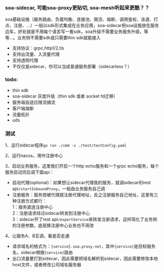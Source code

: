### soa-sidecar, 可能soa-proxy更贴切, soa-mesh听起来更酷？？
soa基础设施（服务路由、负载均衡、连接池、限流、熔断、调用鉴权、泳道、打点、注册、...）一般以sdk形式集成在业务应用，soa-sidecar把soa设施放在服务边车，好处就是不用每个语言写一套sdk，soa升级不需要业务服务升级，等等...。业务侧不需要sdk或只需要thin sdk就能接入  
  
- 支持协议：grpc,http1/2,tls  
- 支持出流量、入流量代理  
- 支持透明代理  
- 不仅仅是sidecar，你可以当成普通服务部署（sidecarless？）  

### todo:  
- thin sdk
- soa-sidecar 灰度升级（thin sdk 或者 socket fd迁移）  
- 服务端自适应限流摘流
- 客户端熔断
- 流量拓扑
- uds

### 测试
1、运行sidecar程序`go run ./cmd -c ./test/testConfig.yaml`  

2、运行nacos，用作注册中心  

3、启动业务服务，这里我们开启一个http echo服务和一个grpc echo服务，每个服务启动完后调下面api：
- 启动代理(optional)：如果想让sidecar代理我的服务，就调sidecar的rest api`/startInboundProxy`，一般由业务服务自己调
- 注册服务：服务想被代理就注册代理地址，反之注册服务自己地址，这里有三种注册方式都行：  
1：服务直连注册中心  
2：注册请求经过sidecar转发到注册中心   
3：sidecar开了rest api`/exportService`来转发注册请求，这样简化了业务侧的注册参数，底层换注册中心业务也不用改

4、让服务A、B互调，看是否走通
- 请求域名的格式为：`{service}.soa.proxy.net`，其中`{service}`是目标服务名，sidecar根据`{service}`路由
- 出口流量要打到sidecar，因此需要把域名解析到sidecar，因此需要修改本地host文件，或者修改公司域名服务器  